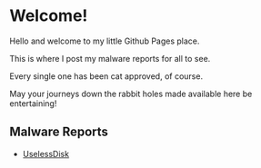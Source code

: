 # Welcome!

Hello and welcome to my little Github Pages place.

This is where I post my malware reports for all to see.

Every single one has been cat approved, of course.

May your journeys down the rabbit holes made available here be entertaining!

## Malware Reports

* [UselessDisk](./reports/uselessdisk.md)
